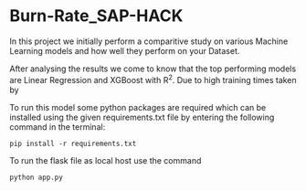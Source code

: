 # Burn-Rate_SAP-HACK

In this project we initially perform a comparitive study on various Machine Learning models and how well they perform on your Dataset.

After analysing the results we come to know that the top performing models are Linear Regression and XGBoost with R<sup>2</sup>. Due to high training times taken by

To run this model some python packages are required which can be installed using the given requirements.txt file by entering the following command in the terminal:

```
pip install -r requirements.txt
```

To run the flask file as local host use the command
```
python app.py
```

